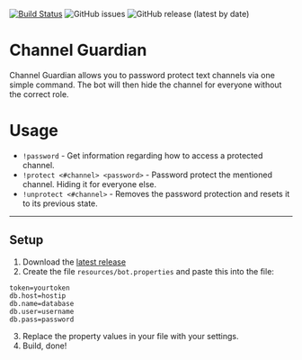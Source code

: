[![Build Status](https://travis-ci.org/condolent/channel-guardian.svg?branch=master)](https://travis-ci.org/condolent/channel-guardian) ![GitHub issues](https://img.shields.io/github/issues/condolent/channel-guardian) ![GitHub release (latest by date)](https://img.shields.io/github/v/release/condolent/channel-guardian)
# Channel Guardian
Channel Guardian allows you to password protect text channels via one simple command. The bot will then hide the channel for everyone without the correct role.

# Usage
* `!password` - Get information regarding how to access a protected channel.
* `!protect <#channel> <password>` - Password protect the mentioned channel. Hiding it for everyone else.
* `!unprotect <#channel>` - Removes the password protection and resets it to its previous state.

---

## Setup
1. Download the [latest release](https://github.com/condolent/channel-guardian/releases/latest)
2. Create the file `resources/bot.properties` and paste this into the file:
```properties
token=yourtoken
db.host=hostip
db.name=database
db.user=username
db.pass=password
```
3. Replace the property values in your file with your settings.
4. Build, done!